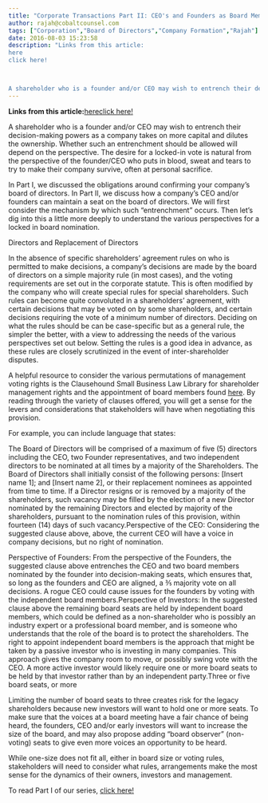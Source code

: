 ```yaml
---
title: "Corporate Transactions Part II: CEO's and Founders as Board Members"
author: rajah@cobaltcounsel.com
tags: ["Corporation","Board of Directors","Company Formation","Rajah"]
date: 2016-08-03 15:23:58
description: "Links from this article:
here
click here!



A shareholder who is a founder and/or CEO may wish to entrench their decision-making powers..."
---
```


 

**Links from this article:**[here](https://clausehound.com/small-business-law-library/)[click here!](http://blog.clausehound.com/corporate-transactions-part-i-confirming-the-current-composition-of-board-members/)

A shareholder who is a founder and/or CEO may wish to entrench their decision-making powers as a company takes on more capital and dilutes the ownership. Whether such an entrenchment should be allowed will depend on the perspective.  The desire for a locked-in vote is natural from the perspective of the founder/CEO who puts in blood, sweat and tears to try to make their company survive, often at personal sacrifice.  

In Part I, we discussed the obligations around confirming your company’s board of directors. In Part II, we discuss how a company’s CEO and/or founders can maintain a seat on the board of directors. We will first consider the mechanism by which such “entrenchment” occurs.  Then let’s dig into this a little more deeply to understand the various perspectives for a locked in board nomination.

Directors and Replacement of Directors

In the absence of specific shareholders’ agreement rules on who is permitted to make decisions, a company’s decisions are made by the board of directors on a simple majority rule (in most cases), and the voting requirements are set out in the corporate statute.  This is often modified by the company who will create special rules for special shareholders.  Such rules can become quite convoluted in a shareholders’ agreement, with certain decisions that may be voted on by some shareholders, and certain decisions requiring the vote of a minimum number of directors.  Deciding on what the rules should be can be case-specific but as a general rule, the simpler the better, with a view to addressing the needs of the various perspectives set out below.  Setting the rules is a good idea in advance, as these rules are closely scrutinized in the event of inter-shareholder disputes.

A helpful resource to consider the various permutations of management voting rights is the Clausehound Small Business Law Library for shareholder management rights and the appointment of board members found [here](https://clausehound.com/small-business-law-library/).  By reading through the variety of clauses offered, you will get a sense for the levers and considerations that stakeholders will have when negotiating this provision.

For example, you can include language that states:

The Board of Directors will be comprised of a maximum of five (5) directors including the CEO, two Founder representatives, and two independent directors to be nominated at all times by a majority of the Shareholders. The Board of Directors shall initially consist of the following persons: [Insert name 1]; and [Insert name 2], or their replacement nominees as appointed from time to time.  If a Director resigns or is removed by a majority of the shareholders, such vacancy may be filled by the election of a new Director nominated by the remaining Directors and elected by majority of the shareholders, pursuant to the nomination rules of this provision, within fourteen (14) days of such vacancy.Perspective of the CEO:   Considering the suggested clause above, above, the current CEO will have a voice in company decisions, but no right of nomination.

 

Perspective of Founders:  From the perspective of the Founders, the suggested clause above entrenches the CEO and two board members nominated by the founder into decision-making seats, which ensures that, so long as the founders and CEO are aligned, a ⅗ majority vote on all decisions.   A rogue CEO could cause issues for the founders by voting with the independent board members.Perspective of Investors:  In the suggested clause above the remaining board seats are held by independent board members, which could be defined as a non-shareholder who is possibly an industry expert or a professional board member, and is someone who understands that the role of the board is to protect the shareholders.  The right to appoint independent board members is the approach that might be taken by a passive investor who is investing in many companies.  This approach gives the company room to move, or possibly swing vote with the CEO.  A more active investor would likely require one or more board seats to be held by that investor rather than by an independent party.Three or five board seats, or more

Limiting the number of board seats to three creates risk for the legacy shareholders because new investors will want to hold one or more seats.  To make sure that the voices at a board meeting have a fair chance of being heard, the founders, CEO and/or early investors will want to increase the size of the board, and may also propose adding “board observer” (non-voting) seats to give even more voices an opportunity to be heard.

While one-size does not fit all, either in board size or voting rules, stakeholders will need to consider what rules, arrangements make the most sense for the dynamics of their owners, investors and management.

To read Part I of our series, [click here!](http://blog.clausehound.com/corporate-transactions-part-i-confirming-the-current-composition-of-board-members/)